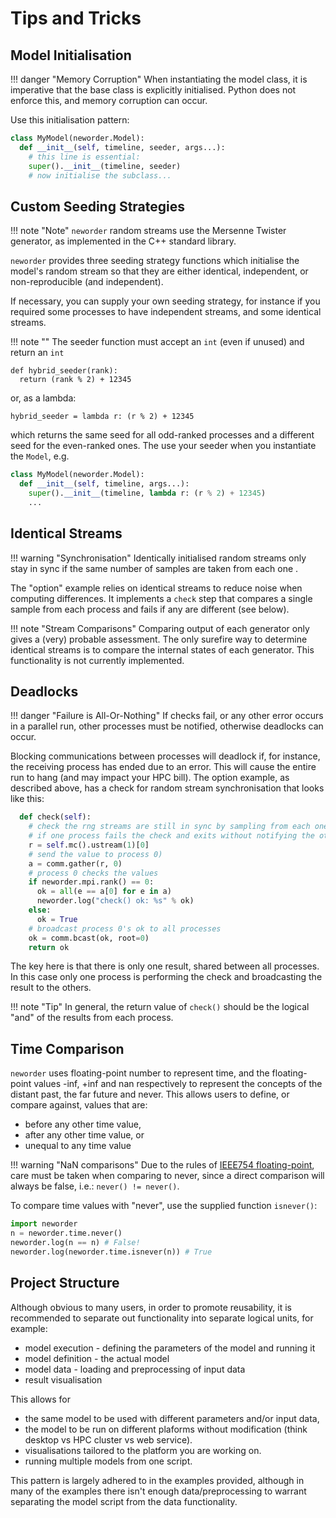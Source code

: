# Tips and Tricks

## Model Initialisation

!!! danger "Memory Corruption"
    When instantiating the model class, it is imperative that the base class is explicitly initialised. Python does not enforce this, and memory corruption can occur.

Use this initialisation pattern:

```python
class MyModel(neworder.Model):
  def __init__(self, timeline, seeder, args...):
    # this line is essential:
    super().__init__(timeline, seeder)
    # now initialise the subclass...
```

## Custom Seeding Strategies

!!! note "Note"
    `neworder` random streams use the Mersenne Twister generator, as implemented in the C++ standard library.

`neworder` provides three seeding strategy functions which initialise the model's random stream so that they are either identical, independent, or non-reproducible (and independent).

If necessary, you can supply your own seeding strategy, for instance if you required some processes to have independent streams, and some identical streams.

!!! note ""
    The seeder function must accept an `int` (even if unused) and return an `int`

```
def hybrid_seeder(rank):
  return (rank % 2) + 12345
```

or, as a lambda:

```
hybrid_seeder = lambda r: (r % 2) + 12345
```

which returns the same seed for all odd-ranked processes and a different seed for the even-ranked ones. The use your seeder when you instantiate the `Model`, e.g.

```python
class MyModel(neworder.Model):
  def __init__(self, timeline, args...):
    super().__init__(timeline, lambda r: (r % 2) + 12345)
    ...
```

## Identical Streams

!!! warning "Synchronisation"
    Identically initialised random streams only stay in sync if the same number of samples are taken from each one .

The "option" example relies on identical streams to reduce noise when computing differences. It implements a `check` step that compares a single sample from each process and fails if any are different (see below).

!!! note "Stream Comparisons"
    Comparing output of each generator only gives a (very) probable assessment. The only surefire way to determine identical streams is to compare the internal states of each generator. This functionality is not currently implemented.

## Deadlocks

!!! danger "Failure is All-Or-Nothing"
    If checks fail, or any other error occurs in a parallel run, other processes must be notified, otherwise deadlocks can occur.

Blocking communications between processes will deadlock if, for instance, the receiving process has ended due to an error. This will cause the entire run to hang (and may impact your HPC bill). The option example, as described above, has a check for random stream synchronisation that looks like this:

```python
  def check(self):
    # check the rng streams are still in sync by sampling from each one, comparing, and broadcasting the result
    # if one process fails the check and exits without notifying the others, deadlocks can result
    r = self.mc().ustream(1)[0]
    # send the value to process 0)
    a = comm.gather(r, 0)
    # process 0 checks the values
    if neworder.mpi.rank() == 0:
      ok = all(e == a[0] for e in a)
      neworder.log("check() ok: %s" % ok)
    else:
      ok = True
    # broadcast process 0's ok to all processes
    ok = comm.bcast(ok, root=0)
    return ok
```

The key here is that there is only one result, shared between all processes. In this case only one process is performing the check and broadcasting the result to the others.

!!! note "Tip"
    In general, the return value of `check()` should be the logical "and" of the results from each process.

## Time Comparison

`neworder` uses floating-point number to represent time, and the floating-point values -inf, +inf and nan respectively to represent the concepts of the distant past, the far future and never. This allows users to define, or compare against, values that are:

- before any other time value,
- after any other time value, or
- unequal to any time value

!!! warning "NaN comparisons"
    Due to the rules of [IEEE754 floating-point](https://en.wikipedia.org/wiki/NaN#Comparison_with_NaN), care must be taken when comparing to never, since a direct comparison will always be false, i.e.: `never() != never()`.

To compare time values with "never", use the supplied function `isnever()`:

```python
import neworder
n = neworder.time.never()
neworder.log(n == n) # False!
neworder.log(neworder.time.isnever(n)) # True
```

## Project Structure

Although obvious to many users, in order to promote reusability, it is recommended to separate out functionality into separate logical units, for example:

- model execution - defining the parameters of the model and running it
- model definition - the actual model
- model data - loading and preprocessing of input data
- result visualisation

This allows for

- the same model to be used with different parameters and/or input data,
- the model to be run on different plaforms without modification (think desktop vs HPC cluster vs web service).
- visualisations tailored to the platform you are working on.
- running multiple models from one script.

This pattern is largely adhered to in the examples provided, although in many of the examples there isn't enough data/preprocessing to warrant separating the model script from the data functionality.